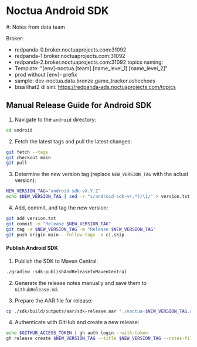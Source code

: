 # Noctua Android SDK

#: Notes from data team

Broker:
  - redpanda-0.broker.noctuaprojects.com:31092
  - redpanda-1.broker.noctuaprojects.com:31092
  - redpanda-2.broker.noctuaprojects.com:31092
topics naming: 
  - Template: "[env]-noctua.[team].[name_level_1].[name_level_2]"
  - prod without [env]- prefix
  - sample: dev-noctua.data.bronze.game_tracker.ashechoes
  - bisa lihat2 di sini: https://redpanda-ads.noctuaprojects.com/topics

## Manual Release Guide for Android SDK

1. Navigate to the `android` directory:
  ```sh
  cd android
  ```

2. Fetch the latest tags and pull the latest changes:
  ```sh
  git fetch --tags
  git checkout main
  git pull
  ```

3. Determine the new version tag (replace `NEW_VERSION_TAG` with the actual version):
  ```sh
  NEW_VERSION_TAG="android-sdk-vX.Y.Z"
  echo $NEW_VERSION_TAG | sed -r "s/android-sdk-v(.*)/\1/" > version.txt
  ```

4. Add, commit, and tag the new version:
  ```sh
  git add version.txt
  git commit -m "Release $NEW_VERSION_TAG"
  git tag -a $NEW_VERSION_TAG -m "Release $NEW_VERSION_TAG"
  git push origin main --follow-tags -o ci.skip
  ```

#### Publish Android SDK

1. Publish the SDK to Maven Central:
  ```sh
  ./gradlew :sdk:publishAndReleaseToMavenCentral
  ```

2. Generate the release notes manually and save them to `GithubRelease.md`.

3. Prepare the AAR file for release:
  ```sh
  cp ./sdk/build/outputs/aar/sdk-release.aar "./noctua-$NEW_VERSION_TAG.aar"
  ```

4. Authenticate with GitHub and create a new release:
  ```sh
  echo $GITHUB_ACCESS_TOKEN | gh auth login --with-token
  gh release create $NEW_VERSION_TAG --title $NEW_VERSION_TAG --notes-file GithubRelease.md "./noctua-$NEW_VERSION_TAG.aar"
  ```
